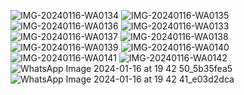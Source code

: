 ![IMG-20240116-WA0134](https://github.com/AnkitKhyalia/E_Commerece_App_Furniture_App/assets/94122990/151d3ac4-ef35-42d2-9c11-d3413e7e269f) ![IMG-20240116-WA0135](https://github.com/AnkitKhyalia/E_Commerece_App_Furniture_App/assets/94122990/1d036f08-ab2b-4859-bea3-0537ea9c8233) ![IMG-20240116-WA0136](https://github.com/AnkitKhyalia/E_Commerece_App_Furniture_App/assets/94122990/37bdf838-99e7-4e9f-8b1a-dfb67eb85aad)
![IMG-20240116-WA0133](https://github.com/AnkitKhyalia/E_Commerece_App_Furniture_App/assets/94122990/15b4642f-591e-4238-a09a-77fecd29d027) ![IMG-20240116-WA0137](https://github.com/AnkitKhyalia/E_Commerece_App_Furniture_App/assets/94122990/745d7343-7c3d-43b2-8248-92e3bad900ae) ![IMG-20240116-WA0138](https://github.com/AnkitKhyalia/E_Commerece_App_Furniture_App/assets/94122990/8f871675-859b-487a-8753-eee5679f844b)
![IMG-20240116-WA0139](https://github.com/AnkitKhyalia/E_Commerece_App_Furniture_App/assets/94122990/d1a0a724-d360-484b-b558-8535d5dcf319) ![IMG-20240116-WA0140](https://github.com/AnkitKhyalia/E_Commerece_App_Furniture_App/assets/94122990/091df348-c0b8-40a6-a5f4-e81e7fae035d) ![IMG-20240116-WA0141](https://github.com/AnkitKhyalia/E_Commerece_App_Furniture_App/assets/94122990/6eda0943-0897-4f24-9755-5b5707c3ef03)
![IMG-20240116-WA0142](https://github.com/AnkitKhyalia/E_Commerece_App_Furniture_App/assets/94122990/f6117e4f-7f58-4bfc-8ae5-b965076743b4) ![WhatsApp Image 2024-01-16 at 19 42 50_5b35fea5](https://github.com/AnkitKhyalia/E_Commerece_App_Furniture_App/assets/94122990/cbccb7dd-2d53-4293-a713-9373342e4a8a) ![WhatsApp Image 2024-01-16 at 19 42 41_e03d2dca](https://github.com/AnkitKhyalia/E_Commerece_App_Furniture_App/assets/94122990/2c9033b0-527c-419a-822b-cfdd09ba6730)










